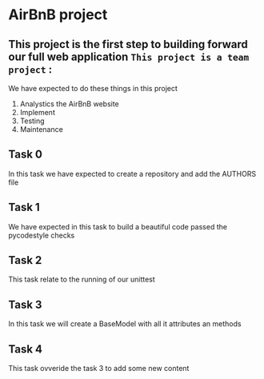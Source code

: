 # AirBnB project
This project is the first step to building forward our full web application ```This project is a team project``` :
----
We have expected to do these things in this project
1. Analystics the AirBnB website
2. Implement
3. Testing
4. Maintenance
## Task 0
In this task we have expected to create a repository and add the AUTHORS file
## Task 1
We have expected in this task to build a beautiful code passed the pycodestyle checks
## Task 2
This task relate to the running of our unittest
## Task 3
In this task we will create a BaseModel with all it attributes an methods
## Task 4
This task ovveride the task 3 to add some new content